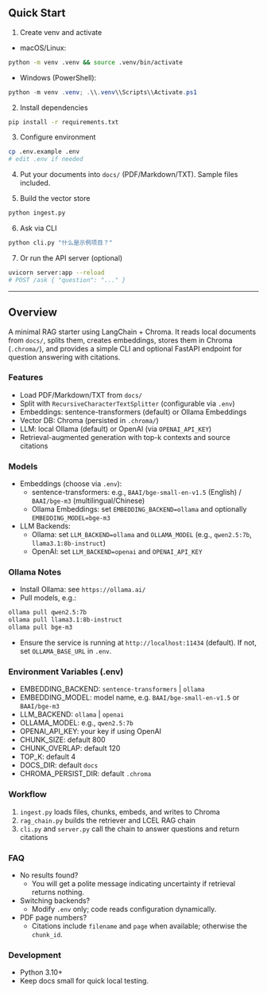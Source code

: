 ## Quick Start

1) Create venv and activate
- macOS/Linux:
```bash
python -m venv .venv && source .venv/bin/activate
```
- Windows (PowerShell):
```powershell
python -m venv .venv; .\\.venv\\Scripts\\Activate.ps1
```

2) Install dependencies
```bash
pip install -r requirements.txt
```

3) Configure environment
```bash
cp .env.example .env
# edit .env if needed
```

4) Put your documents into `docs/` (PDF/Markdown/TXT). Sample files included.

5) Build the vector store
```bash
python ingest.py
```

6) Ask via CLI
```bash
python cli.py "什么是示例项目？"
```

7) Or run the API server (optional)
```bash
uvicorn server:app --reload
# POST /ask { "question": "..." }
```

---

## Overview
A minimal RAG starter using LangChain + Chroma. It reads local documents from `docs/`, splits them, creates embeddings, stores them in Chroma (`.chroma/`), and provides a simple CLI and optional FastAPI endpoint for question answering with citations.

### Features
- Load PDF/Markdown/TXT from `docs/`
- Split with `RecursiveCharacterTextSplitter` (configurable via `.env`)
- Embeddings: sentence-transformers (default) or Ollama Embeddings
- Vector DB: Chroma (persisted in `.chroma/`)
- LLM: local Ollama (default) or OpenAI (via `OPENAI_API_KEY`)
- Retrieval-augmented generation with top-k contexts and source citations

### Models
- Embeddings (choose via `.env`):
  - sentence-transformers: e.g., `BAAI/bge-small-en-v1.5` (English) / `BAAI/bge-m3` (multilingual/Chinese)
  - Ollama Embeddings: set `EMBEDDING_BACKEND=ollama` and optionally `EMBEDDING_MODEL=bge-m3`
- LLM Backends:
  - Ollama: set `LLM_BACKEND=ollama` and `OLLAMA_MODEL` (e.g., `qwen2.5:7b`, `llama3.1:8b-instruct`)
  - OpenAI: set `LLM_BACKEND=openai` and `OPENAI_API_KEY`

### Ollama Notes
- Install Ollama: see `https://ollama.ai/`
- Pull models, e.g.:
```bash
ollama pull qwen2.5:7b
ollama pull llama3.1:8b-instruct
ollama pull bge-m3
```
- Ensure the service is running at `http://localhost:11434` (default). If not, set `OLLAMA_BASE_URL` in `.env`.

### Environment Variables (.env)
- EMBEDDING_BACKEND: `sentence-transformers` | `ollama`
- EMBEDDING_MODEL: model name, e.g. `BAAI/bge-small-en-v1.5` or `BAAI/bge-m3`
- LLM_BACKEND: `ollama` | `openai`
- OLLAMA_MODEL: e.g., `qwen2.5:7b`
- OPENAI_API_KEY: your key if using OpenAI
- CHUNK_SIZE: default 800
- CHUNK_OVERLAP: default 120
- TOP_K: default 4
- DOCS_DIR: default `docs`
- CHROMA_PERSIST_DIR: default `.chroma`

### Workflow
1. `ingest.py` loads files, chunks, embeds, and writes to Chroma
2. `rag_chain.py` builds the retriever and LCEL RAG chain
3. `cli.py` and `server.py` call the chain to answer questions and return citations

### FAQ
- No results found?
  - You will get a polite message indicating uncertainty if retrieval returns nothing.
- Switching backends?
  - Modify `.env` only; code reads configuration dynamically.
- PDF page numbers?
  - Citations include `filename` and `page` when available; otherwise the `chunk_id`.

### Development
- Python 3.10+
- Keep docs small for quick local testing.
